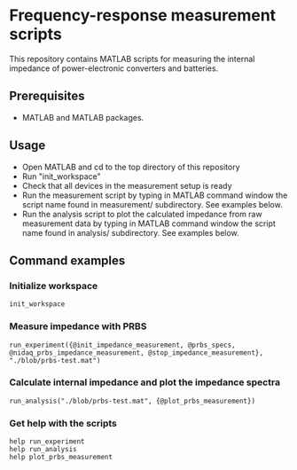 # Frequency-response measurement scripts

This repository contains MATLAB scripts for measuring the internal impedance of power-electronic converters and batteries.

## Prerequisites

- MATLAB and MATLAB packages.

## Usage

- Open MATLAB and cd to the top directory of this repository
- Run "init_workspace"
- Check that all devices in the measurement setup is ready
- Run the measurement script by typing in MATLAB command window the script name found in measurement/ subdirectory. See examples below.
- Run the analysis script to plot the calculated impedance from raw measurement data by typing in MATLAB command window the script name found in analysis/ subdirectory. See examples below.

## Command examples

### Initialize workspace

```
init_workspace
```

### Measure impedance with PRBS

```
run_experiment({@init_impedance_measurement, @prbs_specs, @nidaq_prbs_impedance_measurement, @stop_impedance_measurement}, "./blob/prbs-test.mat")
```

### Calculate internal impedance and plot the impedance spectra

```
run_analysis("./blob/prbs-test.mat", {@plot_prbs_measurement})
```

### Get help with the scripts

```
help run_experiment
help run_analysis
help plot_prbs_measurement
```
